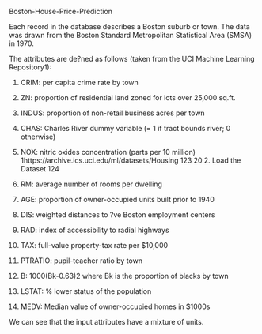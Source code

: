 Boston-House-Price-Prediction


Each record in the database describes a Boston suburb or town.
The data was drawn from the Boston Standard Metropolitan Statistical Area (SMSA) in 1970. 

The attributes are de?ned as follows (taken from the UCI Machine Learning Repository1): 

1. CRIM: per capita crime rate by town 

2. ZN: proportion of residential land zoned for lots over 25,000 sq.ft. 

3. INDUS: proportion of non-retail business acres per town 

4. CHAS: Charles River dummy variable (= 1 if tract bounds river; 0 otherwise) 

5. NOX: nitric oxides concentration (parts per 10 million) 1https://archive.ics.uci.edu/ml/datasets/Housing 123 20.2. Load the Dataset 124 

6. RM: average number of rooms per dwelling 

7. AGE: proportion of owner-occupied units built prior to 1940 

8. DIS: weighted distances to ?ve Boston employment centers 

9. RAD: index of accessibility to radial highways 

10. TAX: full-value property-tax rate per $10,000 

11. PTRATIO: pupil-teacher ratio by town 

12. B: 1000(Bk-0.63)2 where Bk is the proportion of blacks by town 

13. LSTAT: % lower status of the population 

14. MEDV: Median value of owner-occupied homes in $1000s 

We can see that the input attributes have a mixture of units.
